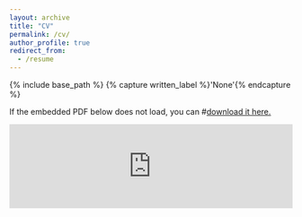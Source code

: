 ```yaml
---
layout: archive
title: "CV"
permalink: /cv/
author_profile: true
redirect_from:
  - /resume
---
```




{% include base_path %}
{% capture written_label %}'None'{% endcapture %}

If the embedded PDF below does not load, you can #<u><a href="https://english.ckgsb.edu.cn/wp-content/uploads/2017/12/cv_EricaLi_L.pdf">download it here.</a></u>
<br/>

<embed src="https://lixuenan-erica/lixuenan-erica.github.io/files/cv_EricaLi_L.pdf" type="application/pdf" width="100%" />
